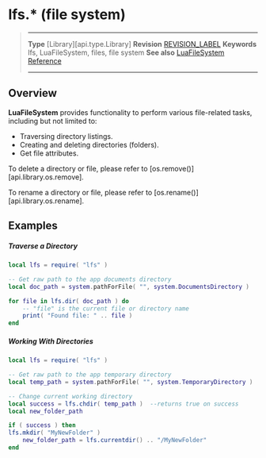 # lfs.* (file system) 

> --------------------- ------------------------------------------------------------------------------------------
> __Type__              [Library][api.type.Library]
> __Revision__          [REVISION_LABEL](REVISION_URL)
> __Keywords__          lfs, LuaFileSystem, files, file system
> __See also__          [LuaFileSystem Reference](https://keplerproject.github.io/luafilesystem/manual.html#reference)
> --------------------- ------------------------------------------------------------------------------------------

## Overview

__LuaFileSystem__ provides functionality to perform various <nobr>file-related</nobr> tasks, including but not limited to:

* Traversing directory listings.
* Creating and deleting directories (folders).
* Get file attributes.

To delete a directory or file, please refer to [os.remove()][api.library.os.remove].

To rename a directory or file, please refer to [os.rename()][api.library.os.rename].


## Examples

##### Traverse a Directory

`````lua
local lfs = require( "lfs" )

-- Get raw path to the app documents directory
local doc_path = system.pathForFile( "", system.DocumentsDirectory )

for file in lfs.dir( doc_path ) do
	-- "file" is the current file or directory name
	print( "Found file: " .. file )
end
`````

##### Working With Directories

`````lua
local lfs = require( "lfs" )

-- Get raw path to the app temporary directory
local temp_path = system.pathForFile( "", system.TemporaryDirectory )

-- Change current working directory
local success = lfs.chdir( temp_path )  --returns true on success
local new_folder_path

if ( success ) then
lfs.mkdir( "MyNewFolder" )
	new_folder_path = lfs.currentdir() .. "/MyNewFolder"
end
`````
